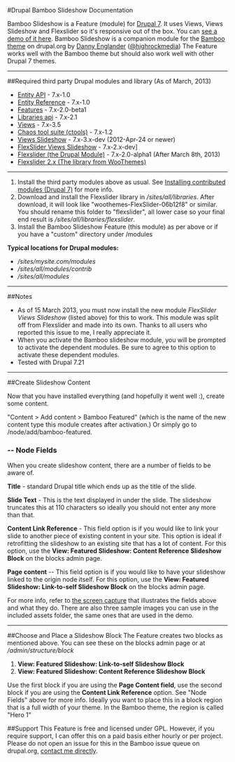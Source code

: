 #Drupal Bamboo Slideshow Documentation

Bamboo Slideshow is a Feature (module) for [Drupal 7](http://drupal.org/project/drupal). It uses Views, Views Slideshow and Flexslider so it's responsive out of the box. You can [see a demo of it here](http://bamboo.themehuis.com/bamboo-featured-content-slideshow). Bamboo Slideshow is a companion module for the [Bamboo theme](http://drupal.org/project/bamboo) on drupal.org by [Danny Englander](http://highrockmedia.com/) ([@highrockmedia](https://twitter.com/highrockmedia)) The Feature works well with the Bamboo theme but should also work well with other Drupal 7 themes. 

-----

##Required third party Drupal modules and library (As of March, 2013)
* [Entity API](http://drupal.org/project/entity) - 7.x-1.0
* [Entity Reference](http://drupal.org/project/entityreference) - 7.x-1.0
* [Features](http://drupal.org/project/features) - 7.x-2.0-beta1
* [Libraries api](http://drupal.org/project/libraries) - 7.x-2.1
* [Views](http://drupal.org/project/views) - 7.x-3.5
* [Chaos tool suite (ctools)](http://drupal.org/project/ctools) - 7.x-1.2
* [Views Slideshow](http://drupal.org/project/views_slideshow) - 7.x-3.x-dev (2012-Apr-24 or newer)
* [FlexSlider Views Slideshow](http://drupal.org/project/flexslider_views_slideshow) - 7.x-2.x-dev]
* [Flexslider (the Drupal Module)](http://drupal.org/project/flexslider) - 7.x-2.0-alpha1 (After March 8th, 2013)
* [Flexslider 2.x (The library from WooThemes)](http://flexslider.woothemes.com/)

-----

1. Install the third party modules above as usual.
See [Installing contributed modules (Drupal 7)](http://drupal.org/documentation/install/modules-themes/modules-7) for more info. 
2. Download and install the Flexslider library in */sites/all/libraries*.  After download, it will look like "woothemes-FlexSlider-06b12f8" or similar. You should rename this folder to "flexslider", all lower case so your final end result is */sites/all/libraries/flexslider*.
3. Install the Bamboo Slideshow Feature (this module) as per above or if you have a "custom" directory under /modules

**Typical locations for Drupal modules:**

* */sites/mysite.com/modules*
* */sites/all/modules/contrib*
* */sites/all/modules*

-----

##Notes

* As of 15 March 2013, you must now install the new module *FlexSlider Views Slideshow* (listed above) for this to work. This module was split off from Flexslider and made into its own. Thanks to all users who reported this issue to me, I really appreciate it.  
* When you activate the Bamboo slideshow module, you will be prompted to activate the dependent modules. Be sure to agree to this option to activate these dependent modules. 
* Tested with Drupal 7.21

-----

##Create Slideshow Content

Now that you have installed everything (and hopefully it went well :), create some content. 

"Content > Add content > Bamboo Featured" (which is the name of the new content type this module creates after activation.) Or simply go to /node/add/bamboo-featured. 

### -- Node Fields
When you create slideshow content, there are a number of fields to be aware of. 

**Title** - standard Drupal title which ends up as the title of the slide. 

**Slide Text** - This is the text displayed in under the slide. The slideshow truncates this at 110 characters so ideally you should not enter any more than that. 

**Content Link Reference** - This field option is if you would like to link your slide to another piece of existing content in your site. This option is ideal if retrofitting the slideshow to an existing site that has a lot of content. For this option, use the **View: Featured Slideshow: Content Reference Slideshow Block** on the blocks admin page. 

**Page content** -- This field option is if you would like to have your slideshow linked to the origin node itself. For this option, use the **View: Featured Slideshow: Link-to-self Slideshow Block** on the blocks admin page. 

For more info, refer to [the screen capture](https://raw.github.com/highrockmedia/bamboo_slideshow/7.x-1.x/assets/node-edit.png) that illustrates the fields above and what they do. There are also three sample images you can use in the included assets folder, the same ones that are used in the demo. 

-----

##Choose and Place a Slideshow Block
The Feature creates two blocks as mentioned above. You can see these on the blocks admin page or at */admin/structure/block*

1. **View: Featured Slideshow: Link-to-self Slideshow Block**
2. **View: Featured Slideshow: Content Reference Slideshow Block**

Use the first block if you are using the **Page Content field**, use the second block if you are using the **Content Link Reference** option. See "Node Fields" above for more info. Ideally you want to place this in a block region that is a full width of your theme. In the Bamboo theme, the region is called "Hero 1"


##Support
This Feature is free and licensed under GPL. However, if you require support, I can offer this on a paid basis either hourly or per project. Please do not open an issue for this in the Bamboo issue queue on drupal.org, [contact me directly](http://highrockmedia.com/contact-us). 

